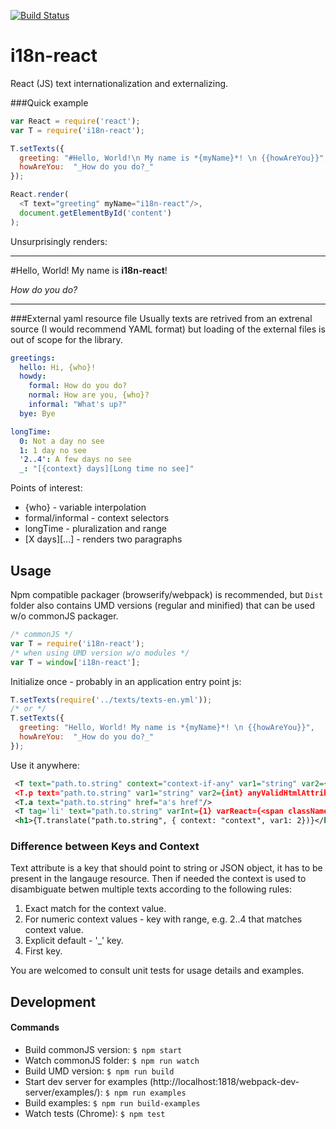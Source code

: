 [![Build Status](https://travis-ci.org/alexdrel/i18n-react.svg?branch=master)](https://travis-ci.org/alexdrel/i18n-react)

i18n-react
===
React (JS) text internationalization and externalizing.

###Quick example

```js
var React = require('react');
var T = require('i18n-react');

T.setTexts({
  greeting: "#Hello, World!\n My name is *{myName}*! \n {{howAreYou}}",
  howAreYou:  "_How do you do?_"
});

React.render(
  <T text="greeting" myName="i18n-react"/>,
  document.getElementById('content')
);
```

Unsurprisingly renders:
********
#Hello, World!
My name is **i18n-react**!

_How do you do?_

********

###External yaml resource file
Usually texts are retrived from an extrenal source (I would recommend YAML format) but
loading of the external files is out of scope for the library.

```yaml
greetings:
  hello: Hi, {who}!
  howdy:
    formal: How do you do?
    normal: How are you, {who}?
    informal: "What's up?"
  bye: Bye

longTime:
  0: Not a day no see
  1: 1 day no see
  '2..4': A few days no see
  _: "[{context} days][Long time no see]"
```

Points of interest:
* {who} - variable interpolation
* formal/informal - context selectors
* longTime - pluralization and range
* [X days][...] - renders two paragraphs


## Usage
Npm compatible packager (browserify/webpack) is recommended, but ```Dist``` folder also contains UMD versions
(regular and minified) that can be used w/o commonJS packager.

```js
/* commonJS */
var T = require('i18n-react');
/* when using UMD version w/o modules */
var T = window['i18n-react'];
```


Initialize once - probably in an application entry point js:
```js
T.setTexts(require('../texts/texts-en.yml'));
/* or */
T.setTexts({
  greeting: "Hello, World! My name is *{myName}*! \n {{howAreYou}}",
  howAreYou:  "_How do you do?_"
});
```

Use it anywhere:
```xml
 <T text="path.to.string" context="context-if-any" var1="string" var2={int} var3={ReactElement}/>
 <T.p text="path.to.string" var1="string" var2={int} anyValidHtmlAttribute="p.will.have.it"/>
 <T.a text="path.to.string" href="a's href"/>
 <T tag='li' text="path.to.string" varInt={1} varReact={<span className="c">X</span>}/>
 <h1>{T.translate("path.to.string", { context: "context", var1: 2})}</h1>
```

### Difference between Keys and Context
Text attribute is a key that should point to string or JSON object, it has to be present in the langauge resource.
Then if needed the context is used to disambiguate betwen multiple texts according to the following rules:
1. Exact match for the context value.
1. For numeric context values - key with range, e.g. 2..4 that matches context value.
1. Explicit default - '_' key.
1. First key.

You are welcomed to consult unit tests for usage details and examples.

## Development
#### Commands
* Build commonJS version:  ```$ npm start```
* Watch commonJS folder:  ```$ npm run watch```
* Build UMD version:  ```$ npm run build```
* Start dev server for examples (http://localhost:1818/webpack-dev-server/examples/): ```$ npm run examples```
* Build examples: ```$ npm run build-examples```
* Watch tests (Chrome): ```$ npm test```


